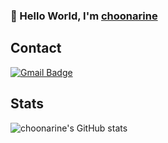 ### 👋 Hello World, I'm <a href="https://github.com/choonarine">choonarine</a>

## Contact
  
[![Gmail Badge](https://img.shields.io/badge/Gmail-D14836?style=for-the-badge&logo=gmail&logoColor=white&link=mailto:choonarine@gmail.com)](mailto:choonarine@gmail.com)

## Stats
  
![choonarine's GitHub stats](https://github-readme-stats.vercel.app/api?username=choonarine&show_icons=true)

